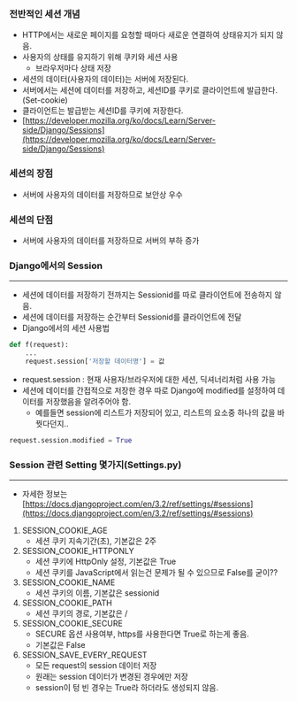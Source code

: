 ### 전반적인 세션 개념

- HTTP에서는 새로운 페이지를 요청할 때마다 새로운 연결하여 상태유지가 되지 않음.
- 사용자의 상태를 유지하기 위해 쿠키와 세션 사용
    - 브라우저마다 상태 저장
- 세션의 데이터(사용자의 데이터)는 서버에 저장된다.
- 서버에서는 세션에 데이터를 저장하고, 세션ID를 쿠키로 클라이언트에 발급한다. (Set-cookie)
- 클라이언트는 발급받는 세션ID를 쿠키에 저장한다.
- [https://developer.mozilla.org/ko/docs/Learn/Server-side/Django/Sessions](https://developer.mozilla.org/ko/docs/Learn/Server-side/Django/Sessions)

### 세션의 장점

- 서버에 사용자의 데이터를 저장하므로 보안상 우수

### 세션의 단점

- 서버에 사용자의 데이터를 저장하므로 서버의 부하 증가

### Django에서의 Session

---

- 세션에 데이터를 저장하기 전까지는 Sessionid를 따로 클라이언트에 전송하지 않음.
- 세션에 데이터를 저장하는 순간부터 Sessionid를 클라이언트에 전달
- Django에서의 세션 사용법

```python
def f(request):
	...
	request.session['저장할 데이터명'] = 값
```

- request.session : 현재 사용자/브라우저에 대한 세션, 딕셔너리처럼 사용 가능
- 세션에 데이터를 간접적으로 저장한 경우 따로 Django에 modified를 설정하여 데이터를 저장했음을 알려주어야 함.
    - 예를들면 session에 리스트가 저장되어 있고, 리스트의 요소중 하나의 값을 바꿧다던지..

```python
request.session.modified = True
```

### Session 관련 Setting 몇가지(Settings.py)

---

- 자세한 정보는 [https://docs.djangoproject.com/en/3.2/ref/settings/#sessions](https://docs.djangoproject.com/en/3.2/ref/settings/#sessions)
1. SESSION_COOKIE_AGE
    - 세션 쿠키 지속기간(초), 기본값은 2주
2. SESSION_COOKIE_HTTPONLY
    - 세션 쿠키에 HttpOnly 설정, 기본값은 True
    - 세션 쿠키를 JavaScript에서 읽는건 문제가 될 수 있으므로 False를 굳이??
3. SESSION_COOKIE_NAME
    - 세션 쿠키의 이름, 기본값은 sessionid
4. SESSION_COOKIE_PATH
    - 세션 쿠키의 경로, 기본값은 /
5. SESSION_COOKIE_SECURE
    - SECURE 옵션 사용여부, https를 사용한다면 True로 하는게 좋음.
    - 기본값은 False
6. SESSION_SAVE_EVERY_REQUEST
    - 모든 request의 session 데이터 저장
    - 원래는 session 데이터가 변경된 경우에만 저장
    - session이 텅 빈 경우는 True라 하더라도 생성되지 않음.
